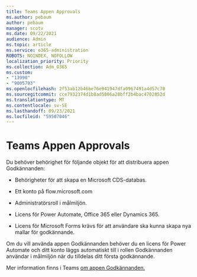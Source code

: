 ```yaml
---
title: Teams Appen Approvals
ms.author: pebaum
author: pebaum
manager: scotv
ms.date: 09/22/2021
audience: Admin
ms.topic: article
ms.service: o365-administration
ROBOTS: NOINDEX, NOFOLLOW
localization_priority: Priority
ms.collection: Adm_O365
ms.custom:
- "13990"
- "9005793"
ms.openlocfilehash: 2f53ab12b46be76e941947dfa0967491a4d57c70
ms.sourcegitcommit: cce7932374d1b8ad5806a28bff2b4bac4702852d
ms.translationtype: MT
ms.contentlocale: sv-SE
ms.lasthandoff: 09/23/2021
ms.locfileid: "59507046"
---
```

# <a name="teams-approvals-app"></a>Teams Appen Approvals

Du behöver behörighet för följande objekt för att distribuera appen Godkännanden:

- Behörigheter för att skapa en Microsoft CDS-databas.

- Ett konto på flow.microsoft.com

- Administratörsroll i målmiljön.

- Licens för Power Automate, Office 365 eller Dynamics 365.

- Licens för Microsoft Forms krävs för att användare ska kunna skapa nya mallar för godkännande.

Om du vill använda appen Godkännanden behöver du en licens för Power Automate och ditt konto läggs automatiskt till i rollen Godkännanden användar i målmiljön när du tilldelas ditt första godkännande.

Mer information finns i Teams [om appen Godkännanden.](https://docs.microsoft.com/microsoftteams/approval-admin)